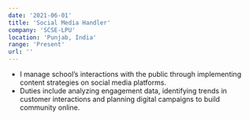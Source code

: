 ```yaml
---
date: '2021-06-01'
title: 'Social Media Handler'
company: 'SCSE-LPU'
location: 'Punjab, India'
range: 'Present'
url: ''
---
```


- I manage school’s interactions with the public through implementing content strategies on social media platforms. 
- Duties include analyzing engagement data, identifying trends in customer interactions and planning digital campaigns to build community online.

